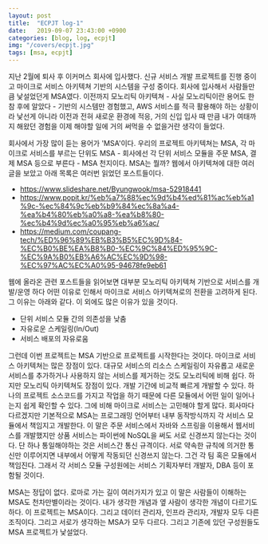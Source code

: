 ```yaml
---
layout: post
title:  "ECPJT log-1"
date:   2019-09-07 23:43:00 +0900
categories: [blog, log, ecpjt]
img: "/covers/ecpjt.jpg"
tags: [msa, ecpjt]
---
```


지난 2월에 퇴사 후 이커머스 회사에 입사했다. 신규 서비스 개발 프로젝트를 진행 중이고 마이크로 서비스 아키텍쳐 기반의 시스템을 구성 중이다. 회사에 입사해서 사람들만큼 낯설었던게 MSA였다. 이전까지 모노리틱 아키텍쳐 - 사실 모노리틱이란 용어도 한참 후에 알았다 - 기반의 시스템만 경험했고, AWS 서비스를 적극 활용해야 하는 상황이라 낯선게 아니라 이전과 전혀 새로운 환경에 적응, 거의 신입 입사 때 만큼 내가 여태까지 해왔던 경험을 이제 해야할 일에 거의 써먹을 수 없을거란 생각이 들었다.

회사에서 가장 많이 듣는 용어가 'MSA'이다. 우리의 프로젝트 아키텍쳐는 MSA, 각 마이크로 서비스를 부르는 단위도 MSA - 회사에선 각 단위 서비스 모듈을 주문 MSA, 결제 MSA 등으로 부른다 - MSA 천지이다. MSA는 뭘까? 웹에서 아키텍쳐에 대한 여러 글을 보았고 아래 목록은 여러번 읽었던 포스트들이다.

* https://www.slideshare.net/Byungwook/msa-52918441
* https://www.popit.kr/%eb%a7%88%ec%9d%b4%ed%81%ac%eb%a1%9c-%ec%84%9c%eb%b9%84%ec%8a%a4-%ea%b4%80%eb%a0%a8-%ea%b8%80-%ec%b4%9d%ec%a0%95%eb%a6%ac/
* https://medium.com/coupang-tech/%ED%96%89%EB%B3%B5%EC%9D%84-%EC%B0%BE%EA%B8%B0-%EC%9C%84%ED%95%9C-%EC%9A%B0%EB%A6%AC%EC%9D%98-%EC%97%AC%EC%A0%95-94678fe9eb61

웹에 올라온 관련 포스트들을 읽어보면 대부분 모노리틱 아키텍쳐 기반으로 서비스를 개발/운영 하다 어떤 이유로 인해서 마이크로 서비스 아키텍쳐로의 전환을 고려하게 된다. 그 이유는 아래와 같다. 이 외에도 많은 이유가 있을 것이다.

* 단위 서비스 모듈 간의 의존성을 낮춤
* 자유로운 스케일링(In/Out)
* 서비스 배포의 자유로움

그런데 이번 프로젝트는 MSA 기반으로 프로젝트를 시작한다는 것이다. 마이크로 서비스 아키텍쳐는 많은 장점이 있다. 대규모 서비스의 리소스 스케일링이 자유롭고 새로운 서비스를 추가하거나 사용하지 않는 서비스를 제거하는 것도 모노리틱에 비해 쉽다. 하지만 모노리틱 아키텍쳐도 장점이 있다. 개발 기간에 비교적 빠르게 개발할 수 있다. 하나의 프로젝트 소스코드를 가지고 작업을 하기 때문에 다른 모듈에서 어떤 일이 일어나는지 쉽게 확인할 수 있다. 그에 비해 마이크로 서비스는 고민해야 할게 많다. 회사마다 다르겠지만 기본적으로 MSA는 프로그래밍 언어부터 내부 동작방식까지 각 서비스 모듈에서 책임지고 개발한다. 이 말은 주문 서비스에서 자바와 스프링을 이용해서 웹서비스를 개발했지만 상품 서비스는 파이썬에 NoSQL을 써도 서로 신경쓰지 않는다는 것이다. 단 하나 통일해야하는 것은 서비스간 통신 규격이다. 서로 약속한 규칙에 의거한 통신만 이루어지면 내부에서 어떻게 작동되던 신경쓰지 않는다. 그건 각 팀 혹은 모듈에서 책임진다. 그래서 각 서비스 모듈 구성원에는 서비스 기획자부터 개발자, DBA 등이 포함될 것이다.

MSA는 정답이 없다. 로마로 가는 길이 여러가지가 있고 이 말은 사람들이 이해하는 MSA도 천차만별이라는 것이다. 내가 생각한 개념과 옆 사람이 생각한 개념이 다르기도 하다. 이 프로젝트는 MSA이다. 그리고 데이터 관리자, 인프라 관리자, 개발자 모두 다른 조직이다. 그리고 서로가 생각하는 MSA가 모두 다르다. 그리고 기존에 있던 구성원들도 MSA 프로젝트가 낯설었다.
